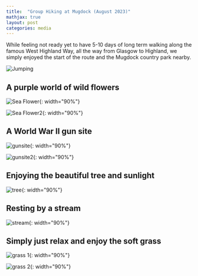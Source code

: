 ```yaml
---
title:  "Group Hiking at Mugdock (August 2023)"
mathjax: true
layout: post
categories: media
---
```


While feeling not ready yet to have 5-10 days of long term walking along the famous West Highland Way, all the way from Glasgow to Highland, we simply enjoyed the start of the route and the Mugdock country park nearby.

![Jumping](../assets/empty_folder/2023-8-26-hiking/WechatIMG231.jpg)

## A purple world of wild flowers

![Sea Flower](../assets/empty_folder/2023-8-26-hiking/WechatIMG180.jpg){: width="90%"}

![Sea Flower2](../assets/empty_folder/2023-8-26-hiking/WechatIMG291.jpg){: width="90%"}

## A World War II gun site
![gunsite](../assets/empty_folder/2023-8-26-hiking/WechatIMG127.jpg){: width="90%"}

![gunsite2](../assets/empty_folder/2023-8-26-hiking/WechatIMG228.jpg){: width="90%"}

## Enjoying the beautiful tree and sunlight
![tree](../assets/empty_folder/2023-8-26-hiking/WechatIMG279.jpg){: width="90%"}

## Resting by a stream
![stream](../assets/empty_folder/2023-8-26-hiking/WechatIMG219.jpg){: width="90%"}

## Simply just relax and enjoy the soft grass
![grass 1](../assets/empty_folder/2023-8-26-hiking/WechatIMG120.jpg){: width="90%"}

![grass 2](../assets/empty_folder/2023-8-26-hiking/WechatIMG119.jpg){: width="90%"}



